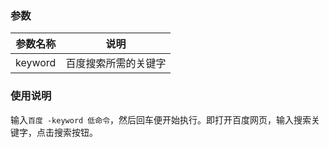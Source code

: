 ### 参数

| 参数名称 | 说明                 |
| -------- | -------------------- |
| keyword  | 百度搜索所需的关键字 |

### 使用说明

输入`百度 -keyword 低命令`，然后回车便开始执行。即打开百度网页，输入搜索关键字，点击搜索按钮。
